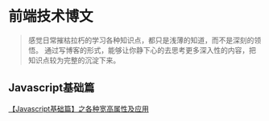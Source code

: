 # 前端技术博文
> 感觉日常摧枯拉朽的学习各种知识点，都只是浅薄的知道，而不是深刻的领悟。
> 通过写博客的形式，能够让你静下心的去思考更多深入性的内容，把知识点较为完整的沉淀下来。

## Javascript基础篇
[【Javascript基础篇】之各种宽高属性及应用](https://github.com/kekobin/blog/issues)
